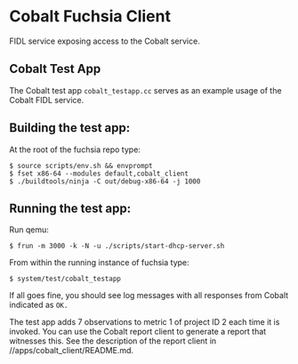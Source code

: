 # Cobalt Fuchsia Client

FIDL service exposing access to the Cobalt service.

## Cobalt Test App

The Cobalt test app `cobalt_testapp.cc` serves as an example usage of the Cobalt
FIDL service.

## Building the test app:

At the root of the fuchsia repo type:

```
$ source scripts/env.sh && envprompt
$ fset x86-64 --modules default,cobalt_client
$ ./buildtools/ninja -C out/debug-x86-64 -j 1000
```

## Running the test app:

Run qemu:

```
$ frun -m 3000 -k -N -u ./scripts/start-dhcp-server.sh
```

From within the running instance of fuchsia type:

```
$ system/test/cobalt_testapp
```

If all goes fine, you should see log messages with all responses from
Cobalt indicated as `OK.`

The test app adds 7 observations to metric 1 of project ID 2 each time it
is invoked. You can use the Cobalt report client to generate a report
that witnesses this. See the description of the report client in
//apps/cobalt_client/README.md.
